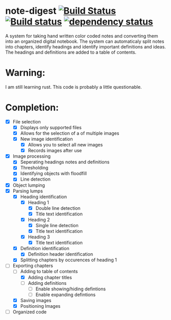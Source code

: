 # note-digest [![Build Status](https://travis-ci.org/michardy/note-digest.svg?branch=master)](https://travis-ci.org/michardy/note-digest) [![Build status](https://ci.appveyor.com/api/projects/status/6jxdfvg7hg8wg89f?svg=true)](https://ci.appveyor.com/project/michardy/note-digest) [![dependency status](https://deps.rs/repo/github/michardy/note-digest/status.svg)](https://deps.rs/repo/github/michardy/note-digest)
A system for taking hand written color coded notes and converting them into an organized digital notebook.  The system can automaticaly split notes into chapters, identify headings and identify important definitions and ideas.  The headings and definitions are added to a table of contents.  

# Warning:
I am still learning rust. This code is probably a little questionable.  

# Completion:
- [x] File selection
  - [x] Displays only supported files
  - [x] Allows for the selection of a of multiple images
  - [x] New image identification
    - [x] Allows you to select all new images
    - [x] Records images after use
- [x] Image processing
  - [x] Seperating headings notes and definitions
  - [x] Thresholding
  - [x] Identifying objects with floodfill
  - [x] Line detection
- [x] Object lumping
- [x] Parsing lumps
  - [x] Heading identification
    - [x] Heading 1
      - [x] Double line detection
      - [x] Title text identification
    - [x] Heading 2
      - [x] Single line detection
      - [x] Title text identification
    - [x] Heading 3
      - [x] Title text identification
  - [x] Definition identification
    - [x] Definition header identification
  - [x] Splitting chapters by occurences of heading 1
- [ ] Exporting chapters
  - [ ] Adding to table of contents
    - [X] Adding chapter titles
    - [ ] Adding definitions
      - [ ] Enable showing/hiding defintions
      - [ ] Enable expanding defintions
  - [X] Saving images
  - [X] Positioning Images
- [ ] Organized code
